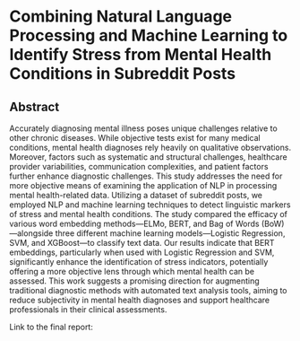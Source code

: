 # Combining Natural Language Processing and Machine Learning to Identify Stress from Mental Health Conditions in Subreddit Posts

## Abstract
Accurately diagnosing mental illness poses unique challenges relative to other chronic diseases. While objective tests exist for many medical conditions, mental health diagnoses rely heavily on qualitative observations. Moreover, factors such as systematic and structural challenges, healthcare provider variabilities, communication complexities, and patient factors further enhance diagnostic challenges. This study addresses the need for more objective means of examining the application of NLP in processing mental health-related data. Utilizing a dataset of subreddit posts, we employed NLP and machine learning techniques to detect linguistic markers of stress and mental health conditions. The study compared the efficacy of various word embedding methods—ELMo, BERT, and Bag of Words (BoW)—alongside three different machine learning models—Logistic Regression, SVM, and XGBoost—to classify text data. Our results indicate that BERT embeddings, particularly when used with Logistic Regression and SVM, significantly enhance the identification of stress indicators, potentially offering a more objective lens through which mental health can be assessed. This work suggests a promising direction for augmenting traditional diagnostic methods with automated text analysis tools, aiming to reduce subjectivity in mental health diagnoses and support healthcare professionals in their clinical assessments.

Link to the final report: 
